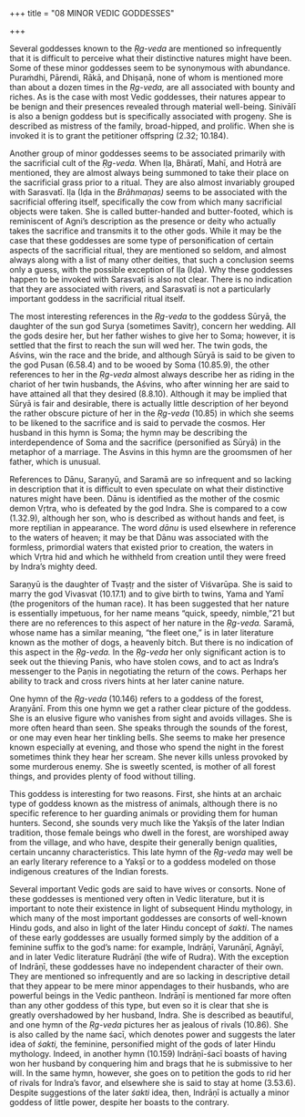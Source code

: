 +++
title = "08 MINOR VEDIC GODDESSES"

+++

Several goddesses known to the *Ṛg-veda* are mentioned so infrequently that it is difficult to perceive what their distinctive natures might have been. Some of these minor goddesses seem to be synonymous with abundance. Puraṁdhi, Pārendi, Rākā, and Dhiṣaṇā, none of whom is mentioned more than about a dozen times in the *Ṛg-veda,* are all associated with bounty and riches. As is the case with most Vedic goddesses, their natures appear to be benign and their presences revealed through material well-being. Sinivālī is also a benign goddess but is specifically associated with progeny. She is described as mistress of the family, broad-hipped, and prolific. When she is invoked it is to grant the petitioner offspring \(2.32; 10.184\).

Another group of minor goddesses seems to be associated primarily with the sacrificial cult of the *Ṛg-veda.* When Iḷa, Bhāratī, Mahī, and Hotrā are mentioned, they are almost always being summoned to take their place on the sacrificial grass prior to a ritual. They are also almost invariably grouped with Sarasvatī. Iḷa \(Iḍa in the *Brāhmaṇas\)* seems to be associated with the sacrificial offering itself, specifically the cow from which many sacrificial objects were taken. She is called butter-handed and butter-footed, which is reminiscent of Agni’s description as the presence or deity who actually takes the sacrifice and transmits it to the other gods. While it may be the case that these goddesses are some type of personification of certain aspects of the sacrificial ritual, they are mentioned so seldom, and almost always along with a list of many other deities, that such a conclusion seems only a guess, with the possible exception of Iḷa \(Iḍa\). Why these goddesses happen to be invoked with Sarasvatī is also not clear. There is no indication that they are associated with rivers, and Sarasvatī is not a particularly important goddess in the sacrificial ritual itself.

The most interesting references in the *Ṛg-veda* to the goddess Sūryā, the daughter of the sun god Surya \(sometimes Savitṛ\), concern her wedding. All the gods desire her, but her father wishes to give her to Soma; however, it is settled that the first to reach the sun will wed her. The twin gods, the Aśvins, win the race and the bride, and although Sūryā is said to be given to the god Pusan \(6.58.4\) and to be wooed by Soma \(10.85.9\), the other references to her in the *Ṛg-veda* almost always describe her as riding in the chariot of her twin husbands, the Aśvins, who after winning her are said to have attained all that they desired \(8.8.10\). Although it may be implied that Sūryā is fair and desirable, there is actually little description of her beyond the rather obscure picture of her in the *Ṛg-veda* \(10.85\) in which she seems to be likened to the sacrifice and is said to pervade the cosmos. Her husband in this hymn is Soma; the hymn may be describing the interdependence of Soma and the sacrifice \(personified as Sūryā\) in the metaphor of a marriage. The Asvins in this hymn are the groomsmen of her father, which is unusual.

References to Dānu, Saraṇyū, and Saramā are so infrequent and so lacking in description that it is difficult to even speculate on what their distinctive natures might have been. Dānu is identified as the mother of the cosmic demon Vṛtra, who is defeated by the god Indra. She is compared to a cow \(1.32.9\), although her son, who is described as without hands and feet, is more reptilian in appearance. The word *dānu* is used elsewhere in reference to the waters of heaven; it may be that Dānu was associated with the formless, primordial waters that existed prior to creation, the waters in which Vṛtra hid and which he withheld from creation until they were freed by Indra’s mighty deed.

Saraṇyū is the daughter of Tvaṣṭṛ and the sister of Viśvarūpa. She is said to marry the god Vivasvat \(10.17.1\) and to give birth to twins, Yama and Yamī \(the progenitors of the human race\). It has been suggested that her nature is essentially impetuous, for her name means “quick, speedy, nimble,”21 but there are no references to this aspect of her nature in the *Ṛg-veda.* Saramā, whose name has a similar meaning, “the fleet one,” is in later literature known as the mother of dogs, a heavenly bitch. But there is no indication of this aspect in the *Ṛg-veda.* In the *Ṛg-veda* her only significant action is to seek out the thieving Panis, who have stolen cows, and to act as Indra’s messenger to the Paṇis in negotiating the return of the cows. Perhaps her ability to track and cross rivers hints at her later canine nature.

One hymn of the *Ṛg-veda* \(10.146\) refers to a goddess of the forest, Araṇyānī. From this one hymn we get a rather clear picture of the goddess. She is an elusive figure who vanishes from sight and avoids villages. She is more often heard than seen. She speaks through the sounds of the forest, or one may even hear her tinkling bells. She seems to make her presence known especially at evening, and those who spend the night in the forest sometimes think they hear her scream. She never kills unless provoked by some murderous enemy. She is sweetly scented, is mother of all forest things, and provides plenty of food without tilling.

This goddess is interesting for two reasons. First, she hints at an archaic type of goddess known as the mistress of animals, although there is no specific reference to her guarding animals or providing them for human hunters. Second, she sounds very much like the Yakṣīs of the later Indian tradition, those female beings who dwell in the forest, are worshiped away from the village, and who have, despite their generally benign qualities, certain uncanny characteristics. This late hymn of the *Ṛg-veda* may well be an early literary reference to a Yakṣī or to a goddess modeled on those indigenous creatures of the Indian forests.

Several important Vedic gods are said to have wives or consorts. None of these goddesses is mentioned very often in Vedic literature, but it is important to note their existence in light of subsequent Hindu mythology, in which many of the most important goddesses are consorts of well-known Hindu gods, and also in light of the later Hindu concept of *śakti*. The names of these early goddesses are usually formed simply by the addition of a feminine suffix to the god’s name: for example, Indrāṇī, Varunāṇī, Agnāyī, and in later Vedic literature Rudrāṇī \(the wife of Rudra\). With the exception of Indrāṇī, these goddesses have no independent character of their own. They are mentioned so infrequently and are so lacking in descriptive detail that they appear to be mere minor appendages to their husbands, who are powerful beings in the Vedic pantheon. Indrāṇī is mentioned far more often than any other goddess of this type, but even so it is clear that she is greatly overshadowed by her husband, Indra. She is described as beautiful, and one hymn of the *Ṛg-veda* pictures her as jealous of rivals \(10.86\). She is also called by the name śacī, which denotes power and suggests the later idea of *śakti,* the feminine, personified might of the gods of later Hindu mythology. Indeed, in another hymn \(10.159\) Indrāṇī-śacī boasts of having won her husband by conquering him and brags that he is submissive to her will. In the same hymn, however, she goes on to petition the gods to rid her of rivals for Indra’s favor, and elsewhere she is said to stay at home \(3.53.6\). Despite suggestions of the later *śakti* idea, then, Indrāṇī is actually a minor goddess of little power, despite her boasts to the contrary.
